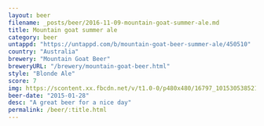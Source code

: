 ```yaml
---
layout: beer
filename: _posts/beer/2016-11-09-mountain-goat-summer-ale.md
title: Mountain goat summer ale
category: beer
untappd: "https://untappd.com/b/mountain-goat-beer-summer-ale/450510"
country: "Australia"
brewery: "Mountain Goat Beer"
breweryURL: "/brewery/mountain-goat-beer.html"
style: "Blonde Ale"
score: 7
img: https://scontent.xx.fbcdn.net/v/t1.0-0/p480x480/16797_10153053852143745_3087580206529630401_n.jpg?oh=a05bfd4cb22199191ed8783f752e6ec0&oe=5B2696D1
beer-date: "2015-01-28"
desc: "A great beer for a nice day"
permalink: /beer/:title.html
---
```


